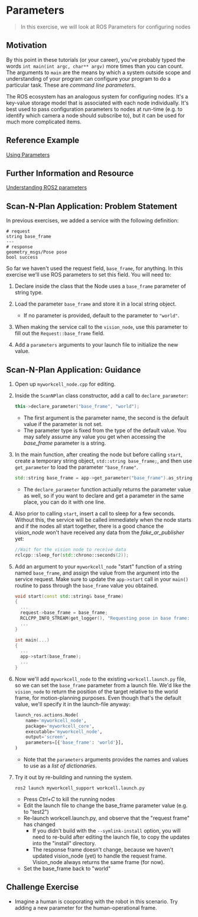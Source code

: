 # Parameters
>In this exercise, we will look at ROS Parameters for configuring nodes

## Motivation
By this point in these tutorials (or your career), you've probably typed the words `int main(int argc, char** argv)` more times than you can count. The arguments to `main` are the means by which a system outside scope and understanding of your program can configure your program to do a particular task. These are _command line parameters_.

The ROS ecosystem has an analogous system for configuring nodes. It's a key-value storage model that is associated with each node individually. It's best used to pass configuration parameters to nodes at run-time (e.g. to identify which camera a node should subscribe to), but it can be used for much more complicated items.

## Reference Example
[Using Parameters](https://index.ros.org/doc/ros2/Tutorials/Using-Parameters-In-A-Class-CPP)

## Further Information and Resource
[Understanding ROS2 parameters](https://index.ros.org/doc/ros2/Tutorials/Parameters/Understanding-ROS2-Parameters)

## Scan-N-Plan Application: Problem Statement
In previous exercises, we added a service with the following definition:
  ```
  # request
  string base_frame
  ---
  # response
  geometry_msgs/Pose pose
  bool success
  ```

So far we haven't used the request field, `base_frame`, for anything. In this exercise we'll use ROS parameters to set this field. You will need to:

1. Declare inside the class that the Node uses a `base_frame` parameter of string type.
1. Load the parameter `base_frame` and store it in a local string object.

   * If no parameter is provided, default to the parameter to `"world"`.

1. When making the service call to the `vision_node`, use this parameter to fill out the `Request::base_frame` field.
1. Add a `parameters` arguments to your launch file to initialize the new value.

## Scan-N-Plan Application: Guidance

1. Open up `myworkcell_node.cpp` for editing.

1. Inside the `ScanNPlan` class constructor, add a call to `declare_parameter`:

   ``` c++
   this->declare_parameter("base_frame", "world");
   ```

   * The first argument is the parameter name, the second is the default value if the parameter is not set.
   * The parameter type is fixed from the type of the default value. You may safely assume any value you get when accessing the _base_frame_ parameter is a string.

1. In the main function, after creating the node but before calling `start`, create a temporary string object, `std::string base_frame;`, and then use `get_parameter` to load the parameter `"base_frame"`.

   ``` c++
   std::string base_frame = app->get_parameter("base_frame").as_string();
   ```

   * The `declare_parameter` function actually returns the parameter value as well, so if you want to declare and get a parameter in the same place, you can do it with one line.

1. Also prior to calling `start`, insert a call to sleep for a few seconds. Without this, the service will be called immediately when the node starts and if the nodes all start together, there is a good chance the _vision_node_ won't have received any data from the _fake_ar_publisher_ yet:

   ``` c++
   //Wait for the vision node to receive data
   rclcpp::sleep_for(std::chrono::seconds(2));
   ```

1. Add an argument to your `myworkcell_node` "start" function of a string named `base_frame`, and assign the value from the argument into the service request. Make sure to update the `app->start` call in your `main()` routine to pass through the `base_frame` value you obtained.

   ``` c++
   void start(const std::string& base_frame)
   {
     ...
     request->base_frame = base_frame;
     RCLCPP_INFO_STREAM(get_logger(), "Requesting pose in base frame: " << base_frame);
     ...
   }

   int main(...)
   {
     ...
     app->start(base_frame);
     ...
   }
   ```

5. Now we'll add `myworkcell_node` to the existing `workcell.launch.py` file, so we can set the `base_frame` parameter from a launch file.  We'd like the `vision_node` to return the position of the target relative to the world frame, for motion-planning purposes.  Even though that's the default value, we'll specify it in the launch-file anyway:

   ``` py
   launch_ros.actions.Node(
       name='myworkcell_node',
       package='myworkcell_core',
       executable='myworkcell_node',
       output='screen',
       parameters=[{'base_frame': 'world'}],
   )
   ```

   * Note that the `parameters` arguments provides the names and values to use as a _list of dictionaries_.

6. Try it out by re-building and running the system.

   ```
   ros2 launch myworkcell_support workcell.launch.py
   ```

    * Press _Ctrl+C_ to kill the running nodes
    * Edit the launch file to change the base_frame parameter value (e.g. to "test2")
    * Re-launch workcell.launch.py, and observe that the "request frame" has changed
         - If you didn't build with the `--symlink-install` option, you will need to re-build after editing the launch file, to copy the updates into the "install" directory.
         - The response frame doesn't change, because we haven't updated vision_node (yet) to handle the request frame.  Vision_node always returns the same frame (for now).
    * Set the base_frame back to "world"

## Challenge Exercise
* Imagine a human is cooporating with the robot in this scenario. Try adding a new parameter for the human-operational frame.